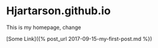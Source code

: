# Hjartarson.github.io
This is my homepage, change

[Some Link]({% post_url 2017-09-15-my-first-post.md %})